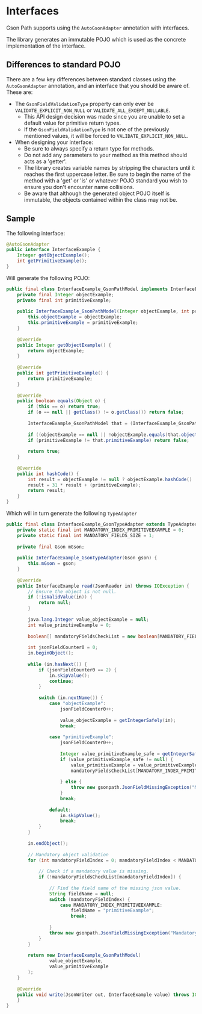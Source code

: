 Interfaces
=

Gson Path supports using the `AutoGsonAdapter` annotation with interfaces.

The library generates an immutable POJO which is used as the concrete implementation of the interface.

Differences to standard POJO
-
There are a few key differences between standard classes using the `AutoGsonAdapter` annotation, and an interface that you should be aware of. These are:
 * The `GsonFieldValidationType` property can only ever be `VALIDATE_EXPLICIT_NON_NULL` or `VALIDATE_ALL_EXCEPT_NULLABLE`. 
   * This API design decision was made since you are unable to set a default value for primitive return types. 
   * If the `GsonFieldValidationType` is not one of the previously mentioned values, it will be forced to `VALIDATE_EXPLICIT_NON_NULL`. 
 * When designing your interface:
   * Be sure to always specify a return type for methods.
   * Do not add any parameters to your method as this method should acts as a 'getter'.
   * The library creates variable names by stripping the characters until it reaches the first uppercase letter. Be sure to begin the name of the method with a 'get' or 'is' or whatever POJO standard you wish to ensure you don't encounter name collisions. 
   * Be aware that although the generated object POJO itself is immutable, the objects contained within the class may not be. 
 
Sample
-

The following interface:

```java
@AutoGsonAdapter
public interface InterfaceExample {
    Integer getObjectExample();
    int getPrimitiveExample();
}
```

Will generate the following POJO:

```java
public final class InterfaceExample_GsonPathModel implements InterfaceExample {
    private final Integer objectExample;
    private final int primitiveExample;
    
    public InterfaceExample_GsonPathModel(Integer objectExample, int primitiveExample) {
        this.objectExample = objectExample;
        this.primitiveExample = primitiveExample;
    }
    
    @Override
    public Integer getObjectExample() {
        return objectExample;
    }
    
    @Override
    public int getPrimitiveExample() {
        return primitiveExample;
    }
    
    @Override
    public boolean equals(Object o) {
        if (this == o) return true;
        if (o == null || getClass() != o.getClass()) return false;
        
        InterfaceExample_GsonPathModel that = (InterfaceExample_GsonPathModel) o;
        
        if ((objectExample == null || !objectExample.equals(that.objectExample))) return false;
        if (primitiveExample != that.primitiveExample) return false;
        
        return true;
    }
    
    @Override
    public int hashCode() {
        int result = objectExample != null ? objectExample.hashCode() : 0;
        result = 31 * result + (primitiveExample);
        return result;
    }
}
```

Which will in turn generate the following `TypeAdapter`

```java
public final class InterfaceExample_GsonTypeAdapter extends TypeAdapter<InterfaceExample> {
    private static final int MANDATORY_INDEX_PRIMITIVEEXAMPLE = 0;
    private static final int MANDATORY_FIELDS_SIZE = 1;
    
    private final Gson mGson;
    
    public InterfaceExample_GsonTypeAdapter(Gson gson) {
        this.mGson = gson;
    }
    
    @Override
    public InterfaceExample read(JsonReader in) throws IOException {
        // Ensure the object is not null.
        if (!isValidValue(in)) {
            return null;
        }
        
        java.lang.Integer value_objectExample = null;
        int value_primitiveExample = 0;
        
        boolean[] mandatoryFieldsCheckList = new boolean[MANDATORY_FIELDS_SIZE];
        
        int jsonFieldCounter0 = 0;
        in.beginObject();
        
        while (in.hasNext()) {
            if (jsonFieldCounter0 == 2) {
                in.skipValue();
                continue;
            }
            
            switch (in.nextName()) {
                case "objectExample":
                    jsonFieldCounter0++;
                    
                    value_objectExample = getIntegerSafely(in);
                    break;
                    
                case "primitiveExample":
                    jsonFieldCounter0++;
                    
                    Integer value_primitiveExample_safe = getIntegerSafely(in);
                    if (value_primitiveExample_safe != null) {
                        value_primitiveExample = value_primitiveExample_safe;
                        mandatoryFieldsCheckList[MANDATORY_INDEX_PRIMITIVEEXAMPLE] = true;
                        
                    } else {
                        throw new gsonpath.JsonFieldMissingException("Mandatory JSON element 'primitiveExample' was null for class 'adapter.auto.interface_example.primitive.InterfaceExample_GsonPathModel'");
                    }
                    break;
                
                default:
                    in.skipValue();
                    break;
            }
        }
        
        in.endObject();
        
        // Mandatory object validation
        for (int mandatoryFieldIndex = 0; mandatoryFieldIndex < MANDATORY_FIELDS_SIZE; mandatoryFieldIndex++) {
            
            // Check if a mandatory value is missing.
            if (!mandatoryFieldsCheckList[mandatoryFieldIndex]) {
                
                // Find the field name of the missing json value.
                String fieldName = null;
                switch (mandatoryFieldIndex) {
                    case MANDATORY_INDEX_PRIMITIVEEXAMPLE:
                        fieldName = "primitiveExample";
                        break;
                        
                }
                throw new gsonpath.JsonFieldMissingException("Mandatory JSON element '" + fieldName + "' was not found for class 'adapter.auto.interface_example.primitive.InterfaceExample_GsonPathModel'");
            }
        }
        
        return new InterfaceExample_GsonPathModel(
                value_objectExample,
                value_primitiveExample
        );
    }
    
    @Override
    public void write(JsonWriter out, InterfaceExample value) throws IOException {
    }
}
```